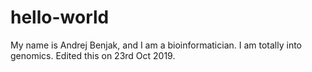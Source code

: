 # hello-world
My name is Andrej Benjak, and I am a bioinformatician.
I am totally into genomics.
Edited this on 23rd Oct 2019.
